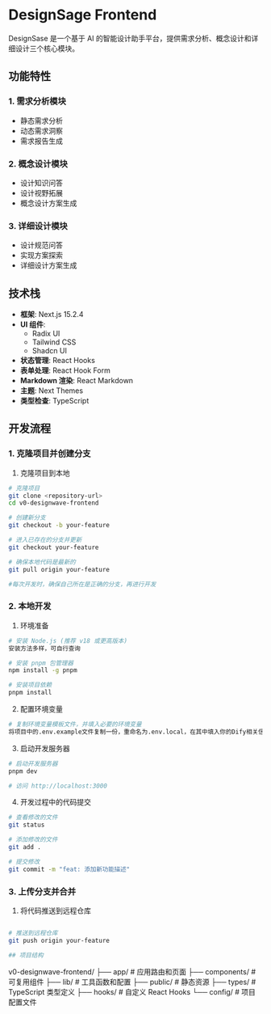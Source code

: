 # DesignSage Frontend

DesignSase 是一个基于 AI 的智能设计助手平台，提供需求分析、概念设计和详细设计三个核心模块。

## 功能特性

### 1. 需求分析模块
- 静态需求分析
- 动态需求洞察
- 需求报告生成

### 2. 概念设计模块
- 设计知识问答
- 设计视野拓展
- 概念设计方案生成

### 3. 详细设计模块
- 设计规范问答
- 实现方案探索
- 详细设计方案生成

## 技术栈

- **框架**: Next.js 15.2.4
- **UI 组件**: 
  - Radix UI
  - Tailwind CSS
  - Shadcn UI
- **状态管理**: React Hooks
- **表单处理**: React Hook Form
- **Markdown 渲染**: React Markdown
- **主题**: Next Themes
- **类型检查**: TypeScript

## 开发流程

### 1. 克隆项目并创建分支

1. 克隆项目到本地
```bash
# 克隆项目
git clone <repository-url>
cd v0-designwave-frontend

# 创建新分支
git checkout -b your-feature

# 进入已存在的分支并更新
git checkout your-feature

# 确保本地代码是最新的
git pull origin your-feature

#每次开发时，确保自己所在是正确的分支，再进行开发
```

### 2. 本地开发

1. 环境准备
```bash
# 安装 Node.js (推荐 v18 或更高版本)
安装方法多样，可自行查询

# 安装 pnpm 包管理器
npm install -g pnpm

# 安装项目依赖
pnpm install
```

2. 配置环境变量
```bash
# 复制环境变量模板文件，并填入必要的环境变量
将项目中的.env.example文件复制一份，重命名为.env.local，在其中填入你的Dify相关信息
```

3. 启动开发服务器
```bash
# 启动开发服务器
pnpm dev

# 访问 http://localhost:3000
```

4. 开发过程中的代码提交
```bash
# 查看修改的文件
git status

# 添加修改的文件
git add .

# 提交修改
git commit -m "feat: 添加新功能描述"
```

### 3. 上传分支并合并

1. 将代码推送到远程仓库
```bash

# 推送到远程仓库
git push origin your-feature

## 项目结构

```
v0-designwave-frontend/
├── app/                # 应用路由和页面
├── components/         # 可复用组件
├── lib/               # 工具函数和配置
├── public/            # 静态资源
├── types/             # TypeScript 类型定义
├── hooks/             # 自定义 React Hooks
└── config/            # 项目配置文件
```
